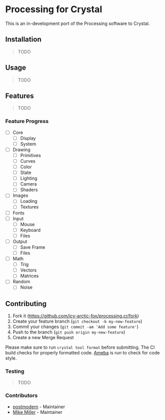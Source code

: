 # Processing for Crystal

This is an in-development port of the Processing software to Crystal.

## Installation

> TODO

## Usage

> TODO

## Features

> TODO

### Feature Progress

- [ ] Core
    - [ ] Display
    - [ ] System
- [ ] Drawing
    - [ ] Primitives
    - [ ] Curves
    - [ ] Color
    - [ ] State
    - [ ] Lighting
    - [ ] Camera
    - [ ] Shaders
- [ ] Images
    - [ ] Loading
    - [ ] Textures
- [ ] Fonts
- [ ] Input
    - [ ] Mouse
    - [ ] Keyboard
    - [ ] Files
- [ ] Output
    - [ ] Save Frame
    - [ ] Files
- [ ] Math
    - [ ] Trig
    - [ ] Vectors
    - [ ] Matrices
- [ ] Random
    - [ ] Noise

## Contributing

1. Fork it (<https://github.com/icy-arctic-fox/processing.cr/fork>)
2. Create your feature branch (`git checkout -b my-new-feature`)
3. Commit your changes (`git commit -am 'Add some feature'`)
4. Push to the branch (`git push origin my-new-feature`)
5. Create a new Merge Request

Please make sure to run `crystal tool format` before submitting.
The CI build checks for properly formatted code.
[Ameba](https://crystal-ameba.github.io/) is run to check for code style.

### Testing

> TODO

### Contributors

- [postmodern](https://github.com/postmodern) - Maintainer
- [Mike Miller](https://github.com/icy-arctic-fox/) - Maintainer
